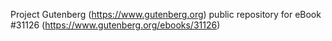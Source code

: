 Project Gutenberg (https://www.gutenberg.org) public repository for eBook #31126 (https://www.gutenberg.org/ebooks/31126)
